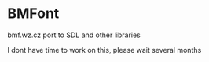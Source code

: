 BMFont
======

bmf.wz.cz port to SDL and other libraries

I dont have time to work on this, please wait several months
